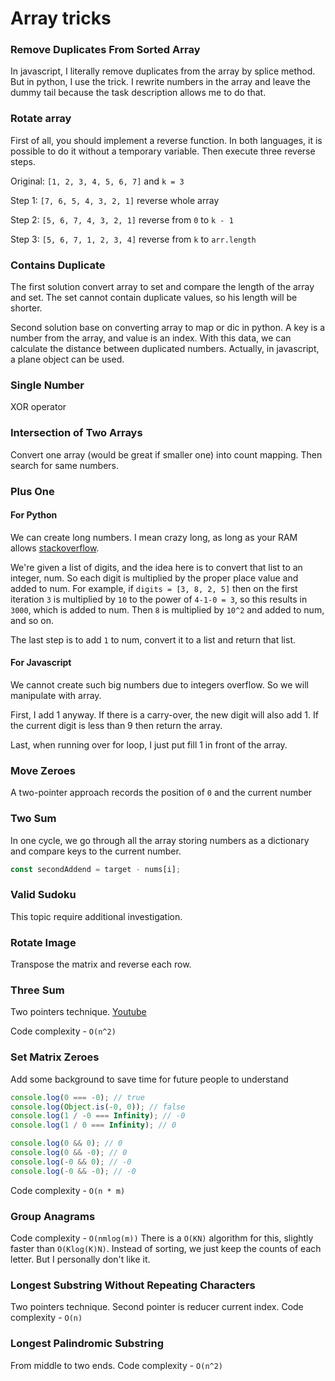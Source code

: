 # Array tricks

### Remove Duplicates From Sorted Array

In javascript, I literally remove duplicates from the array by splice method. But in python, I use the trick. I rewrite numbers in the array and leave the dummy tail because the task description allows me to do that.

### Rotate array

First of all, you should implement a reverse function. In both languages, it is possible to do it without a temporary variable.
Then execute three reverse steps.

Original: `[1, 2, 3, 4, 5, 6, 7]` and `k = 3`

Step 1: `[7, 6, 5, 4, 3, 2, 1]` reverse whole array

Step 2: `[5, 6, 7, 4, 3, 2, 1]` reverse from `0` to `k - 1`

Step 3: `[5, 6, 7, 1, 2, 3, 4]` reverse from `k` to `arr.length`

### Contains Duplicate

The first solution convert array to set and compare the length of the array and set. The set cannot contain duplicate values, so his length will be shorter.

Second solution base on converting array to map or dic in python. A key is a number from the array, and value is an index. With this data, we can calculate the distance between duplicated numbers. Actually, in javascript, a plane object can be used.

### Single Number

XOR operator

### Intersection of Two Arrays

Convert one array (would be great if smaller one) into count mapping. Then search for same numbers.

### Plus One

#### For Python

We can create long numbers. I mean crazy long, as long as your RAM allows [stackoverflow](https://stackoverflow.com/questions/5470693/python-number-limit).

We're given a list of digits, and the idea here is to convert that list to an integer, num. So each digit is multiplied by the proper place value and added to num. For example, if `digits = [3, 8, 2, 5]` then on the first iteration `3` is multiplied by `10` to the power of `4-1-0 = 3`, so this results in `3000`, which is added to num. Then `8` is multiplied by `10^2` and added to num, and so on.

The last step is to add `1` to num, convert it to a list and return that list.

#### For Javascript

We cannot create such big numbers due to integers overflow. So we will manipulate with array.

First, I add 1 anyway. If there is a carry-over, the new digit will also add 1. If the current digit is less than 9 then return the array.

Last, when running over for loop, I just put fill 1 in front of the array.

### Move Zeroes

A two-pointer approach records the position of `0` and the current number

### Two Sum

In one cycle, we go through all the array storing numbers as a dictionary and compare keys to the current number.

```js
const secondAddend = target - nums[i];
```

### Valid Sudoku

This topic require additional investigation.

### Rotate Image

Transpose the matrix and reverse each row.

### Three Sum

Two pointers technique.
[Youtube](https://www.youtube.com/watch?v=cF1DEqn4HLw)

Code complexity - `O(n^2)`

### Set Matrix Zeroes

Add some background to save time for future people to understand

```javascript
console.log(0 === -0); // true
console.log(Object.is(-0, 0)); // false
console.log(1 / -0 === Infinity); // -0
console.log(1 / 0 === Infinity); // 0

console.log(0 && 0); // 0
console.log(0 && -0); // 0
console.log(-0 && 0); // -0
console.log(-0 && -0); // -0
```

Code complexity - `O(n * m)`

### Group Anagrams

Code complexity - `O(nmlog(m))`
There is a `O(KN)` algorithm for this, slightly faster than `O(Klog(K)N)`. Instead of sorting, we just keep the counts of each letter.
But I personally don't like it.

### Longest Substring Without Repeating Characters

Two pointers technique. Second pointer is reducer current index.
Code complexity - `O(n)`

### Longest Palindromic Substring

From middle to two ends.
Code complexity - `O(n^2)`
